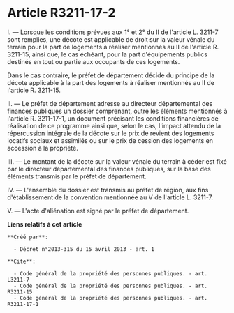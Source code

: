 # Article R3211-17-2

I. ― Lorsque les conditions prévues aux 1° et 2° du II de l'article L. 3211-7 sont remplies, une décote est applicable de
droit sur la valeur vénale du terrain pour la part de logements à réaliser mentionnés au II de l'article R. 3211-15, ainsi
que, le cas échéant, pour la part d'équipements publics destinés en tout ou partie aux occupants de ces logements. 

Dans le cas contraire, le préfet de département décide du principe de la décote applicable à la part des logements à réaliser
mentionnés au II de l'article R. 3211-15. 

II. ― Le préfet de département adresse au directeur départemental des finances publiques un dossier comprenant, outre les
éléments mentionnés à l'article R. 3211-17-1, un document précisant les conditions financières de réalisation de ce programme
ainsi que, selon le cas, l'impact attendu de la répercussion intégrale de la décote sur le prix de revient des logements
locatifs sociaux et assimilés ou sur le prix de cession des logements en accession à la propriété. 

III. ― Le montant de la décote sur la valeur vénale du terrain à céder est fixé par le directeur départemental des finances
publiques, sur la base des éléments transmis par le préfet de département. 

IV. ― L'ensemble du dossier est transmis au préfet de région, aux fins d'établissement de la convention mentionnée au V de
l'article L. 3211-7. 

V. ― L'acte d'aliénation est signé par le préfet de département.

**Liens relatifs à cet article**

	**Créé par**:

	  - Décret n°2013-315 du 15 avril 2013 - art. 1

	**Cite**:

	  - Code général de la propriété des personnes publiques. - art. L3211-7
	  - Code général de la propriété des personnes publiques. - art. R3211-15
	  - Code général de la propriété des personnes publiques. - art. R3211-17-1
